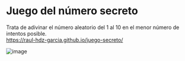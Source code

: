 # Juego del número secreto
Trata de adivinar el número aleatorio del 1 al 10 en el menor número de intentos posible.<br/>
https://raul-hdz-garcia.github.io/juego-secreto/

![image](https://github.com/user-attachments/assets/cf3c5de7-1231-4043-b70a-c461b1ee6c63)
